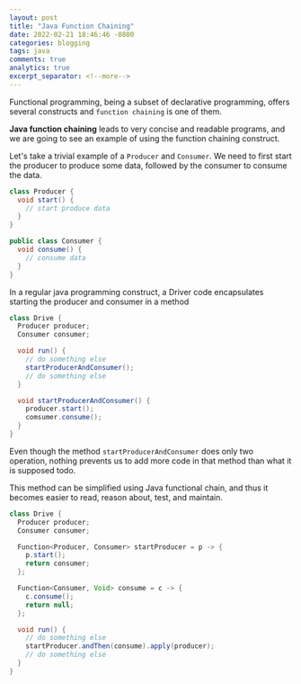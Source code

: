 ```yaml
---
layout: post 
title: "Java Function Chaining"
date: 2022-02-21 18:46:46 -0800 
categories: blogging
tags: java
comments: true
analytics: true
excerpt_separator: <!--more-->
---
```


Functional programming, being a subset of declarative programming, offers several constructs and `function chaining` is
one of them.

**Java function chaining** leads to very concise and readable programs, and we are going to see an example of using the
function chaining construct.

<!--more-->

Let's take a trivial example of a `Producer` and `Consumer`. We need to first start the producer to produce some data,
followed by the consumer to consume the data.

```java
class Producer {
  void start() {
    // start produce data
  }
}

public class Consumer {
  void consume() {
    // consume data
  }
}
```

In a regular java programming construct, a Driver code encapsulates starting the producer and consumer in a method

```java
class Drive {
  Producer producer;
  Consumer consumer;

  void run() {
    // do something else
    startProducerAndConsumer();
    // do something else
  }

  void startProducerAndConsumer() {
    producer.start();
    comsumer.consume();
  }
} 
```

Even though the method `startProducerAndConsumer` does only two operation, nothing prevents us to add more code in that
method than what it is supposed todo.

This method can be simplified using Java functional chain, and thus it becomes easier to read, reason about, test, and
maintain.

```java
class Drive {
  Producer producer;
  Consumer consumer;

  Function<Producer, Consumer> startProducer = p -> {
    p.start();
    return consumer;
  };

  Function<Consumer, Void> consume = c -> {
    c.consume();
    return null;
  };

  void run() {
    // do something else
    startProducer.andThen(consume).apply(producer);
    // do something else
  }
} 
```


